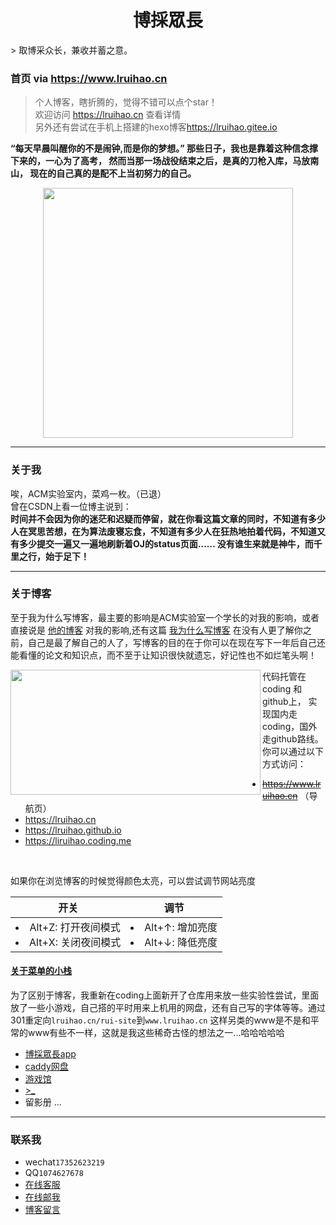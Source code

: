 <h1 align="center">博採眾長</h1>
> 取博采众长，兼收并蓄之意。    

### 首页 via <https://www.lruihao.cn>
> 个人博客，瞎折腾的，觉得不错可以点个star！  
> 欢迎访问 <https://lruihao.cn> 查看详情     
> 另外还有尝试在手机上搭建的hexo博客<https://lruihao.gitee.io> 

**“每天早晨叫醒你的不是闹钟,而是你的梦想。”
那些日子，我也是靠着这种信念撑下来的，一心为了高考，
然而当那一场战役结束之后，是真的刀枪入库，马放南山，
现在的自己真的是配不上当初努力的自己。**
   
<div align=center><img src="https://i.loli.net/2018/07/27/5b5ae6b3b0dab.jpg" width="auto" height="400"></div>

---

### 关于我

唉，ACM实验室内，菜鸡一枚。（已退）  
曾在CSDN上看一位博主说到：  
**时间并不会因为你的迷茫和迟疑而停留，就在你看这篇文章的同时，不知道有多少人在冥思苦想，在为算法废寝忘食，不知道有多少人在狂热地拍着代码，不知道又有多少提交一遍又一遍地刷新着OJ的status页面…… 
没有谁生来就是神牛，而千里之行，始于足下！**

---

### 关于博客

至于我为什么写博客，最主要的影响是ACM实验室一个学长的对我的影响，或者直接说是 [他的博客](http://qiuchengjia.cn) 对我的影响,还有这篇 [我为什么写博客](https://www.cnblogs.com/jhzhu/p/3893297.html) 在没有人更了解你之前，自己是最了解自己的人了，写博客的目的在于你可以在现在写下一年后自己还能看懂的论文和知识点，而不至于让知识很快就遗忘，好记性也不如烂笔头啊！

<img src="https://i.loli.net/2018/06/15/5b23baf794e4a.png" width="400" height="200" align="left">代码托管在coding 和github上，
实现国内走coding，国外走github路线。
你可以通过以下方式访问：
* ~~https://www.lruihao.cn~~ （导航页）
* https://lruihao.cn
* https://lruihao.github.io
* https://liruihao.coding.me
<br>

如果你在浏览博客的时候觉得颜色太亮，可以尝试调节网站亮度

|开关|调节|
|:-:|:-:|
|<li>Alt+Z: 打开夜间模式</li><li>Alt+X: 关闭夜间模式</li>|<li>Alt+↑: 增加亮度</li><li>Alt+↓: 降低亮度</li>|

#### [关于菜单的小栈](https://www.lruihao.cn)

为了区别于博客，我重新在coding上面新开了仓库用来放一些实验性尝试，里面放了一些小游戏，自己搭的平时用来上机用的网盘，还有自己写的字体等等。通过301重定向`lruihao.cn/rui-site`到`www.lruihao.cn`
这样另类的www是不是和平常的www有些不一样，这就是我这些稀奇古怪的想法之一...哈哈哈哈哈
* [博採眾長app](/fas-app.html)
* [caddy网盘](https://pan.lruihao.cn)
* [游戏馆](https://www.lruihao.cn/games)
* [>\_](https://www.lruihao.cn/csdn) 
* 留影册
...

---

### 联系我

* wechat`17352623219`
* QQ`1074627678`
* [在线客服](https://chat.daovoice.io/?id=8a6701dd)
* [在线邮我](https://mail.qq.com/cgi-bin/qm_share?t=qm_mailme&email=admin@lruihao.cn)
* [博客留言](/guestbook)
